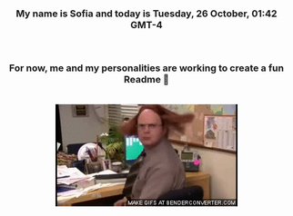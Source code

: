 


<div align="center">
<h3 >My name is Sofia and today is Tuesday, 26 October, 01:42 GMT-4</h3><br>
<h3 >For now, me and my personalities are working to create a fun Readme 👋
</h3><br>
<img src='img/dwight.gif' alt='working...'/>
</div>

